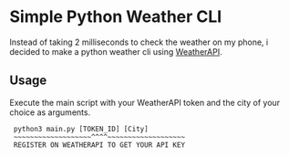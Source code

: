 ﻿# Simple Python Weather CLI

Instead of taking 2 milliseconds to check the weather on my phone, i decided to make a python weather cli using  [WeatherAPI](www.weatherapi.com).
## Usage
Execute the main script with your WeatherAPI token and the city of your choice as arguments.
  

     python3 main.py [TOKEN_ID] [City]
     ~~~~~~~~~~~~~~~~~~~^^^^~~~~~~~~~~~~~~~~~~~
     REGISTER ON WEATHERAPI TO GET YOUR API KEY
    

